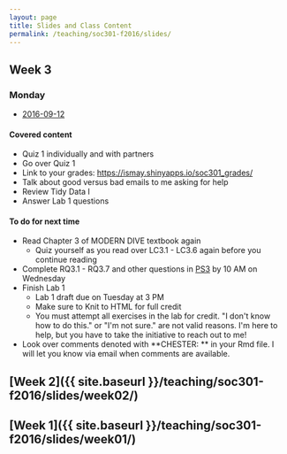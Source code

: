 ```yaml
---
layout: page
title: Slides and Class Content
permalink: /teaching/soc301-f2016/slides/
---
```


## Week 3

### Monday
- <a href = "{{ site.baseurl }}/teaching/soc301-f2016/slides/week-03/03a.html">2016-09-12</a>

#### Covered content
- Quiz 1 individually and with partners
- Go over Quiz 1
- Link to your grades: <https://ismay.shinyapps.io/soc301_grades/>
- Talk about good versus bad emails to me asking for help
- Review Tidy Data I
- Answer Lab 1 questions

#### To do for next time
- Read Chapter 3 of MODERN DIVE textbook again
    - Quiz yourself as you read over LC3.1 - LC3.6 again before you continue reading
- Complete RQ3.1 - RQ3.7 and other questions in [PS3](https://goo.gl/forms/2TNQcoCtj7WyfJm92) by 10 AM on Wednesday
- Finish Lab 1
    - Lab 1 draft due on Tuesday at 3 PM
    - Make sure to Knit to HTML for full credit
    - You must attempt all exercises in the lab for credit.  "I don't know how to do this." or "I'm not sure." are not valid reasons.  I'm here to help, but you have to take the initiative to reach out to me!
- Look over comments denoted with **CHESTER: ** in your Rmd file.  I will let you know via email when comments are available.


## [Week 2]({{ site.baseurl }}/teaching/soc301-f2016/slides/week02/)
## [Week 1]({{ site.baseurl }}/teaching/soc301-f2016/slides/week01/)